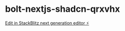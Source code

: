# bolt-nextjs-shadcn-qrxvhx

[Edit in StackBlitz next generation editor ⚡️](https://stackblitz.com/~/github.com/KingDParticle/bolt-nextjs-shadcn-qrxvhx)